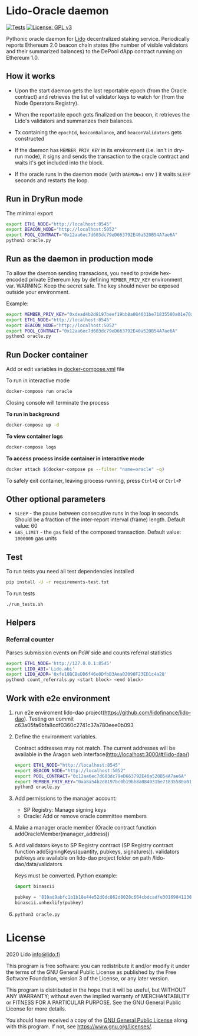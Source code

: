 # Lido-Oracle daemon

[![Tests](https://github.com/lidofinance/lido-oracle/workflows/Tests/badge.svg?branch=daemon_v2)](https://github.com/lidofinance/lido-oracle/actions)
[![License: GPL v3](https://img.shields.io/badge/License-GPLv3-blue.svg)](https://www.gnu.org/licenses/gpl-3.0)

Pythonic oracle daemon for [Lido](https://lido.fi) decentralized staking service. Periodically reports Ethereum 2.0 beacon chain states (the number of visible validators and their summarized balances) to the DePool dApp contract running on Ethereum 1.0.

## How it works

* Upon the start daemon gets the last reportable epoch (from the Oracle contract) and retrieves the list of validator keys to watch for (from the Node Operators Registry).

* When the reportable epoch gets finalized on the beacon, it retrieves the Lido's validators and summarizes their balances.

* Tx containing the `epochId`, `beaconBalance`, and `beaconValidators` gets constructed

* If the daemon has `MEMBER_PRIV_KEY` in its environment (i.e. isn't in dry-run mode), it signs and sends the transaction to the oracle contract and waits it's get included into the block.

* If the oracle runs in the daemon mode (with `DAEMON=1` env ) it waits `SLEEP` seconds and restarts the loop.

## Run in DryRun mode

The minimal export

```sh
export ETH1_NODE="http://localhost:8545"
export BEACON_NODE="http://localhost:5052"
export POOL_CONTRACT="0x12aa6ec7d603dc79eD663792E40a520B54A7ae6A"
python3 oracle.py
```

## Run as the daemon in production mode

To allow the daemon sending transacions, you need to provide hex-encoded private Ethereum key by defining `MEMBER_PRIV_KEY` environment var. WARNING: Keep the secret safe. The key should never be exposed outside your environment.

Example:

```sh
export MEMBER_PRIV_KEY="0xdead4b2d8197beef19bb8a084031be71835580a01e70a45a13babd16c9bcdead"
export ETH1_NODE="http://localhost:8545"
export BEACON_NODE="http://localhost:5052"
export POOL_CONTRACT="0x12aa6ec7d603dc79eD663792E40a520B54A7ae6A"
python3 oracle.py
```

## Run Docker container

Add or edit variables in [docker-compose.yml](docker-compose.yml) file

To run in interactive mode

```bash
docker-compose run oracle
```

Closing console will terminate the process

**To run in background**

```bash
docker-compose up -d
```

**To view container logs**

 ```bash
docker-compose logs
```

**To access process inside container in interactive mode**

```bash
docker attach $(docker-compose ps --filter "name=oracle" -q)
```

To safely exit container, leaving process running, press `Ctrl+Q` or `Ctrl+P`

## Other optional parameters

* `SLEEP` - the pause between consecutive runs in the loop in seconds. Should be a fraction of the inter-report interval (frame) length. Default value: 60
* `GAS_LIMIT` - the `gas` field of the composed transaction. Default value: `1000000` gas units

## Test

To run tests you need all test dependencies installed

```bash
pip install -U -r requirements-test.txt
```

To run tests

```bash
./run_tests.sh
```

## Helpers

### Referral counter

Parses submission events on PoW side and counts referral statistics

```sh
export ETH1_NODE='http://127.0.0.1:8545'
export LIDO_ABI='Lido.abi'
export LIDO_ADDR='0xfe18BCBeDD6f46e0DfbB3Aea02090F23ED1c4a28'
python3 count_referrals.py <start block> <end block>
```

## Work with e2e environment

1. run e2e enviroment lido-dao project(<https://github.com/lidofinance/lido-dao>). Testing on commit c63a05fa6bfa8cdf0360c2741c37a780eee0b093

2. Define the environment variables.

    Contract addresses may not match. The current addresses will be available in the Aragon web interface(<http://localhost:3000/#/lido-dao/>)

    ```bash
    export ETH1_NODE="http://localhost:8545"
    export BEACON_NODE="http://localhost:5052"
    export POOL_CONTRACT="0x12aa6ec7d603dc79eD663792E40a520B54A7ae6A"
    export MEMBER_PRIV_KEY="0xa8a54b2d8197bc0b19bb8a084031be71835580a01e70a45a13babd16c9bc1563"
    python3 oracle.py
    ```

3. Add permissions to the manager account:
    * SP Registry: Manage signing keys
    * Oracle: Add or remove oracle committee members

4. Make a manager oracle member (Oracle contract function addOracleMember(manager_address))
5. Add validators keys to SP Registry contract (SP Registry contract function addSigningKeys(quantity, pubkeys, signatures)).
    validators pubkeys are available on lido-dao project folder on path  /lido-dao/data/validators

    Keys must be converted. Python example:

    ```python
    import binascii

    pubkey = '810ad9abfc1b1b18e44e52d0dc862d8028c664cbdcadfe301698411386b77b2b1d120c45f688f0d67703286d9dd92910'
    binascii.unhexlify(pubkey)
    ```

6. ```python3 oracle.py```

# License

2020 Lido <info@lido.fi>

This program is free software: you can redistribute it and/or modify
it under the terms of the GNU General Public License as published by
the Free Software Foundation, version 3 of the License, or any later version.

This program is distributed in the hope that it will be useful,
but WITHOUT ANY WARRANTY; without even the implied warranty of
MERCHANTABILITY or FITNESS FOR A PARTICULAR PURPOSE.  See the
GNU General Public License for more details.

You should have received a copy of the [GNU General Public License](LICENSE)
along with this program. If not, see <https://www.gnu.org/licenses/>.
